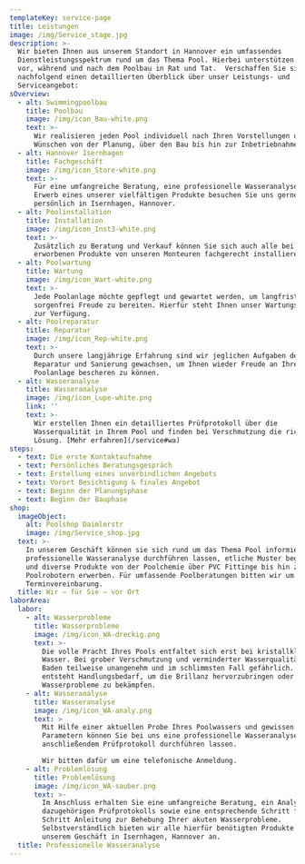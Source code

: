 ```yaml
---
templateKey: service-page
title: Leistungen
image: /img/Service_stage.jpg
description: >-
  Wir bieten Ihnen aus unserem Standort in Hannover ein umfassendes
  Dienstleistungsspektrum rund um das Thema Pool. Hierbei unterstützen wir Sie
  vor, während und nach dem Poolbau in Rat und Tat.  Verschaffen Sie sich
  nachfolgend einen detaillierten Überblick über unser Leistungs- und
  Serviceangebot:
sOverview:
  - alt: Swimmingpoolbau
    title: Poolbau
    image: /img/icon_Bau-white.png
    text: >-
      Wir realisieren jeden Pool individuell nach Ihren Vorstellungen und
      Wünschen von der Planung, über den Bau bis hin zur Inbetriebnahme. 
  - alt: Hannover Isernhagen
    title: Fachgeschäft
    image: /img/icon_Store-white.png
    text: >-
      Für eine umfangreiche Beratung, eine professionelle Wasseranalyse oder den
      Erwerb eines unserer vielfältigen Produkte besuchen Sie uns gerne
      persönlich in Isernhagen, Hannover.
  - alt: Poolinstallation
    title: Installation
    image: /img/icon_Inst3-white.png
    text: >-
      Zusätzlich zu Beratung und Verkauf können Sie sich auch alle bei uns
      erworbenen Produkte von unseren Monteuren fachgerecht installieren lassen.
  - alt: Poolwartung
    title: Wartung
    image: /img/icon_Wart-white.png
    text: >-
      Jede Poolanlage möchte gepflegt und gewartet werden, um langfristig
      sorgenfrei Freude zu bereiten. Hierfür steht Ihnen unser Wartungsdienst
      zur Verfügung.
  - alt: Poolreparatur
    title: Reparatur
    image: /img/icon_Rep-white.png
    text: >-
      Durch unsere langjährige Erfahrung sind wir jeglichen Aufgaben der
      Reparatur und Sanierung gewachsen, um Ihnen wieder Freude an Ihrer
      Poolanlage bescheren zu können.
  - alt: Wasseranalyse
    title: Wasseranalyse
    image: /img/icon_Lupe-white.png
    link: ''
    text: >-
      Wir erstellen Ihnen ein detailliertes Prüfprotokoll über die
      Wasserqualität in Ihrem Pool und finden bei Verschmutzung die richtige
      Lösung. [Mehr erfahren](/service#wa)
steps:
  - text: Die erste Kontaktaufnahme
  - text: Persönliches Beratungsgespräch
  - text: Erstellung eines unverbindlichen Angebots
  - text: Vorort Besichtigung & finales Angebot
  - text: Beginn der Planungsphase
  - text: Beginn der Bauphase
shop:
  imageObject:
    alt: Poolshop Daimlerstr
    image: /img/Service_shop.jpg
  text: >-
    In unserem Geschäft können sie sich rund um das Thema Pool informieren, eine
    professionelle Wasseranalyse durchführen lassen, etliche Muster begutachten
    und diverse Produkte von der Poolchemie über PVC Fittinge bis hin zu
    Poolrobotern erwerben. Für umfassende Poolberatungen bitten wir um eine
    Terminvereinbarung.
  title: Wir – für Sie – vor Ort
laborArea:
  labor:
    - alt: Wasserprobleme
      title: Wasserprobleme
      image: /img/icon_WA-dreckig.png
      text: >-
        Die volle Pracht Ihres Pools entfaltet sich erst bei kristallklarem
        Wasser. Bei grober Verschmutzung und verminderter Wasserqualität ist das
        Baden teilweise unangenehm und im schlimmsten Fall gefährlich. Hier
        entsteht Handlungsbedarf, um die Brillanz hervorzubringen oder aktuelle
        Wasserprobleme zu bekämpfen.
    - alt: Wasseranalyse
      title: Wasseranalyse
      image: /img/icon_WA-analy.png
      text: >
        Mit Hilfe einer aktuellen Probe Ihres Poolwassers und gewissen
        Parametern können Sie bei uns eine professionelle Wasseranalyse mit
        anschließendem Prüfprotokoll durchführen lassen.

        Wir bitten dafür um eine telefonische Anmeldung.
    - alt: Problemlösung
      title: Problemlösung
      image: /img/icon_WA-sauber.png
      text: >-
        Im Anschluss erhalten Sie eine umfangreiche Beratung, ein Analyse des
        dazugehörigen Prüfprotokolls sowie eine entsprechende Schritt für
        Schritt Anleitung zur Behebung Ihrer akuten Wasserprobleme.
        Selbstverständlich bieten wir alle hierfür benötigten Produkte in
        unserem Geschäft in Isernhagen, Hannover an.
  title: Professionelle Wasseranalyse
---
```


